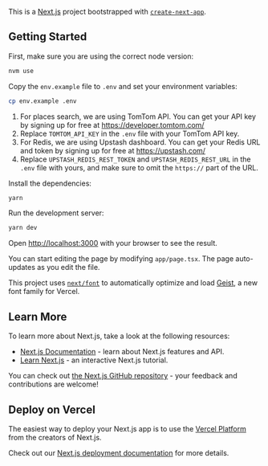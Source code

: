 This is a [Next.js](https://nextjs.org) project bootstrapped with [`create-next-app`](https://nextjs.org/docs/app/api-reference/cli/create-next-app).

## Getting Started

First, make sure you are using the correct node version:

```bash
nvm use
```

Copy the `env.example` file to `.env` and set your environment variables:

```bash
cp env.example .env
```

1. For places search, we are using TomTom API. You can get your API key by signing up for free at https://developer.tomtom.com/
2. Replace `TOMTOM_API_KEY` in the `.env` file with your TomTom API key.
3. For Redis, we are using Upstash dashboard. You can get your Redis URL and token by signing up for free at https://upstash.com/
4. Replace `UPSTASH_REDIS_REST_TOKEN` and `UPSTASH_REDIS_REST_URL` in the `.env` file with yours, and make sure to omit the `https://` part of the URL.

Install the dependencies:

```bash
yarn
```

Run the development server:

```bash
yarn dev
```

Open [http://localhost:3000](http://localhost:3000) with your browser to see the result.

You can start editing the page by modifying `app/page.tsx`. The page auto-updates as you edit the file.

This project uses [`next/font`](https://nextjs.org/docs/app/building-your-application/optimizing/fonts) to automatically optimize and load [Geist](https://vercel.com/font), a new font family for Vercel.

## Learn More

To learn more about Next.js, take a look at the following resources:

- [Next.js Documentation](https://nextjs.org/docs) - learn about Next.js features and API.
- [Learn Next.js](https://nextjs.org/learn) - an interactive Next.js tutorial.

You can check out [the Next.js GitHub repository](https://github.com/vercel/next.js) - your feedback and contributions are welcome!

## Deploy on Vercel

The easiest way to deploy your Next.js app is to use the [Vercel Platform](https://vercel.com/new?utm_medium=default-template&filter=next.js&utm_source=create-next-app&utm_campaign=create-next-app-readme) from the creators of Next.js.

Check out our [Next.js deployment documentation](https://nextjs.org/docs/app/building-your-application/deploying) for more details.
